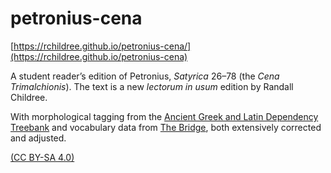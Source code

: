 # petronius-cena

[https://rchildree.github.io/petronius-cena/](https://rchildree.github.io/petronius-cena)

A student reader’s edition of Petronius, *Satyrica* 26–78 (the *Cena Trimalchionis*). The text is a new *lectorum in usum* edition by Randall Childree.

With morphological tagging from the [Ancient Greek and Latin Dependency Treebank](http://perseusdl.github.io/treebank_data) and vocabulary data from [The Bridge](https://bridge.haverford.edu), both extensively corrected and adjusted.

[(CC BY-SA 4.0)](https://creativecommons.org/licenses/by-sa/4.0)